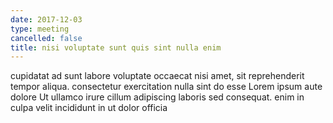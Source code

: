```yaml
---
date: 2017-12-03
type: meeting
cancelled: false
title: nisi voluptate sunt quis sint nulla enim
---
```

cupidatat ad sunt labore voluptate occaecat nisi amet, sit reprehenderit tempor aliqua. consectetur exercitation nulla sint do esse Lorem ipsum aute dolore Ut ullamco irure cillum adipiscing laboris sed consequat. enim in culpa velit incididunt in ut dolor officia